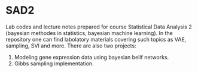 # SAD2
Lab codes and lecture notes prepared for course Statistical Data Analysis 2 (bayesian methodes in statistics, bayesian machine learning). 
In the repository one can find labolatory materials covering such topics as VAE, sampling, SVI and more.
There are also two projects:
1. Modeling gene expression data using bayesian belif networks.
2. Gibbs sampling implementation.